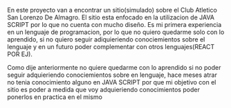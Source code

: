 En este proyecto van a encontrar un sitio(simulado) sobre el Club Atletico San Lorenzo De Almagro. El sitio esta enfocado en la utilizacion de JAVA SCRIPT por lo que no
cuenta con mucho diseño. Es mi primera experiencia en un lenguaje de programacion, por lo que no quiero quedarme solo con lo aprendido, si no quiero seguir adiquieriendo
conociemientos sobre el lenguaje y en un futuro poder complementar con otros lenguajes(REACT POR EJ).

Como dije anteriormente no quiere quedarme con lo aprendido si no poder seguir adquieriendo conociemientos sobre en lenguaje, hace meses atrar no tenia conocimiento alguno en JAVA SCRIPT por que mi objetivo con el sitio es poder a medida que voy adquieriendo conocimientos poder ponerlos en practica en el mismo





